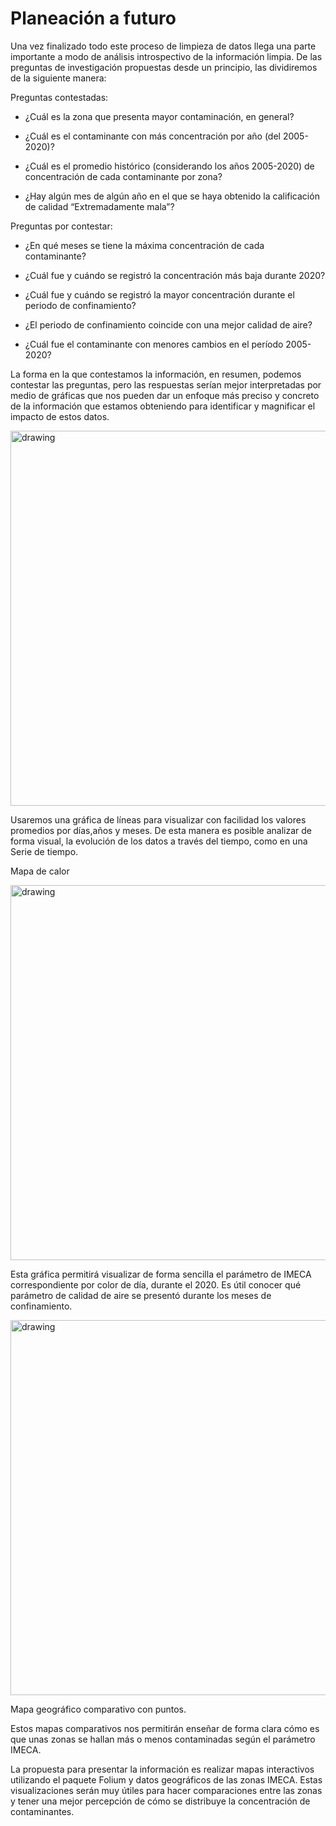 
# Planeación a futuro

Una vez finalizado todo este proceso de limpieza de datos llega una parte importante a modo de análisis introspectivo de la información limpia. De las preguntas de investigación propuestas desde un principio, las dividiremos de la siguiente manera:

  

Preguntas contestadas:

-   ¿Cuál es la zona que presenta mayor contaminación, en general?
    
-   ¿Cuál es el contaminante con más concentración por año (del 2005- 2020)?
    
-   ¿Cuál es el promedio histórico (considerando los años 2005-2020) de concentración de cada contaminante por zona?
    
-   ¿Hay algún mes de algún año en el que se haya obtenido la calificación de calidad “Extremadamente mala”?
    

  

Preguntas por contestar:

-   ¿En qué meses se tiene la máxima concentración de cada contaminante?
    
-   ¿Cuál fue y cuándo se registró la concentración más baja durante 2020?
    
-   ¿Cuál fue y cuándo se registró la mayor concentración durante el periodo de confinamiento?
    
-   ¿El periodo de confinamiento coincide con una mejor calidad de aire?
    
-   ¿Cuál fue el contaminante con menores cambios en el período 2005-2020?
    

  

La forma en la que contestamos la información, en resumen, podemos contestar las preguntas, pero las respuestas serían mejor interpretadas por medio de gráficas que nos pueden dar un enfoque más preciso y concreto de la información que estamos obteniendo para identificar y magnificar el impacto de estos datos.

  
<img src="https://lh4.googleusercontent.com/SMTIHYngzNQgtQJK-3LTP34rWOVvpx1M1JRVG322qCCV_0tBZdCMoZn9LRIJhRu9eYfxROuZzU4vMlNUWTS7Xn1sGzojAys0uDo8lbm_JJ7CAJySAXwaIr4iykAGNcwP55Y1WeH6" alt="drawing" width="600"/>

  

Usaremos una gráfica de líneas para visualizar con facilidad los valores promedios por días,años y meses. De esta manera es posible analizar de forma visual, la evolución de los datos a través del tiempo, como en una Serie de tiempo.

  
  
  
  
  

Mapa de calor

<img src="https://lh5.googleusercontent.com/KBYLgEp1nh29yqCgIH6m-rTMTD94fGC_UsUGF_JFOVbmsWR7Va5IaUWCipD9Eklexp0s9ZiUvl-WSaYXOd6YmTFCSA6RvzOkSPZj-pxP0vXrhWCi5c6uUZbrzaoLdZ-OA2KfIeHU" alt="drawing" width="600"/>


Esta gráfica permitirá visualizar de forma sencilla el parámetro de IMECA correspondiente por color de día, durante el 2020. Es útil conocer qué parámetro de calidad de aire se presentó durante los meses de confinamiento.

  
 <img src="https://lh6.googleusercontent.com/0QVXF_ezG1kgE5ezXxHc3G429FrPvI7FEHC844Rq-3Fkdy-G-vGNF5ZUIpSTCmFy2lafy2Vz6NnI2_GFjOIKswX5eOlIuo5pUKKFJH9O-FteXa-Q4Wb2x_AFKrNOy909uEorLbcK" alt="drawing" width="600"/> 
  

Mapa geográfico comparativo con puntos.

Estos mapas comparativos nos permitirán enseñar de forma clara cómo es que unas zonas se hallan más o menos contaminadas según el parámetro IMECA.

  

La propuesta para presentar la información es realizar mapas interactivos utilizando el paquete Folium y datos geográficos de las zonas IMECA. Estas visualizaciones serán muy útiles para hacer comparaciones entre las zonas y tener una mejor percepción de cómo se distribuye la concentración de contaminantes.
